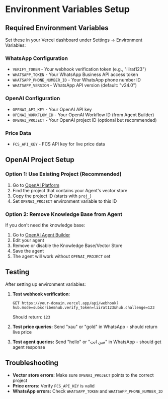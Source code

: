 # Environment Variables Setup

## Required Environment Variables

Set these in your Vercel dashboard under Settings → Environment Variables:

### WhatsApp Configuration
- `VERIFY_TOKEN` - Your webhook verification token (e.g., "liirat123")
- `WHATSAPP_TOKEN` - Your WhatsApp Business API access token
- `WHATSAPP_PHONE_NUMBER_ID` - Your WhatsApp phone number ID
- `WHATSAPP_VERSION` - WhatsApp API version (default: "v24.0")

### OpenAI Configuration
- `OPENAI_API_KEY` - Your OpenAI API key
- `OPENAI_WORKFLOW_ID` - Your OpenAI Workflow ID (from Agent Builder)
- `OPENAI_PROJECT` - Your OpenAI project ID (optional but recommended)

### Price Data
- `FCS_API_KEY` - FCS API key for live price data

## OpenAI Project Setup

### Option 1: Use Existing Project (Recommended)
1. Go to [OpenAI Platform](https://platform.openai.com/projects)
2. Find the project that contains your Agent's vector store
3. Copy the project ID (starts with `proj_`)
4. Set `OPENAI_PROJECT` environment variable to this ID

### Option 2: Remove Knowledge Base from Agent
If you don't need the knowledge base:
1. Go to [OpenAI Agent Builder](https://platform.openai.com/agents)
2. Edit your agent
3. Remove or disable the Knowledge Base/Vector Store
4. Save the agent
5. The agent will work without `OPENAI_PROJECT` set

## Testing

After setting up environment variables:

1. **Test webhook verification:**
   ```
   GET https://your-domain.vercel.app/api/webhook?hub.mode=subscribe&hub.verify_token=liirat123&hub.challenge=123
   ```
   Should return: `123`

2. **Test price queries:**
   Send "xau" or "gold" in WhatsApp - should return live price

3. **Test agent queries:**
   Send "hello" or "مين انت" in WhatsApp - should get agent response

## Troubleshooting

- **Vector store errors:** Make sure `OPENAI_PROJECT` points to the correct project
- **Price errors:** Verify `FCS_API_KEY` is valid
- **WhatsApp errors:** Check `WHATSAPP_TOKEN` and `WHATSAPP_PHONE_NUMBER_ID`